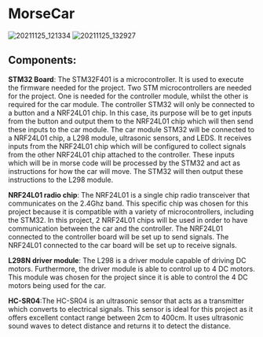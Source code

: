 # MorseCar
![20211125_121334](https://user-images.githubusercontent.com/85756525/150576167-1743dff8-e4e3-42a1-bea2-97f43840c8ee.jpg)
![20211125_132927](https://user-images.githubusercontent.com/85756525/150576299-e05ce095-cdcc-48d4-8db5-783a6b41bb5f.jpg)


## Components:

**STM32 Board**: The STM32F401 is a microcontroller. It is used to execute the firmware needed for the project. Two STM microcontrollers are needed for the project. One is needed for the controller module, whilst the other is required for the car module. The controller STM32 will only be connected to a button and a NRF24L01 chip. In this case, its purpose will be to get inputs from the button and output them to the NRF24L01 chip which will then send these inputs to the car module. The car module STM32 will be connected to a NRF24L01 chip, a L298 module, ultrasonic sensors, and LEDS. It receives inputs from the NRF24L01 chip which will be configured to collect signals from the other NRF24L01 chip attached to the controller. These inputs which will be in morse code will be processed by the STM32 and act as instructions for how the car will move. The STM32 will then output these instructions to the L298 module.

**NRF24L01 radio chip**: The NRF24L01 is a single chip radio transceiver that communicates on the 2.4Ghz band. This specific chip was chosen for this project because it is compatible with a variety of microcontrollers, including the STM32. In this project, 2 NRF24L01 chips will be used in order to have communication between the car and the controller. The NRF24L01 connected to the controller board will be set up to send signals. The NRF24L01 connected to the car board will be set up to receive signals.

**L298N driver module**: The L298 is a driver module capable of driving DC motors. Furthermore, the driver module is able to control up to 4 DC motors. This module was chosen for the project since it is able to control the 4 DC motors being used for the car.  

**HC-SR04**:The HC-SR04 is an ultrasonic sensor that acts as a transmitter which converts to electrical signals. This sensor is ideal for this project as it offers excellent contact range between 2cm to 400cm. It uses ultrasonic sound waves to detect distance and returns it to detect the distance. 

